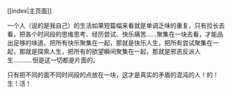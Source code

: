 [[index|主页面]]

一个人（说的是我自己）的生活如果短篇幅来看就是单调乏味的重复，只有拉长去看，把各个时间段的思维思考、经历尝试、快乐痛苦......聚集在一块去看，才能品出足够的味道。把所有快乐聚集在一起，那就是快乐人生，把所有尝试聚集在一起，那就是探索人生，把所有的欲望瞬间聚集在一起，那就是邪恶反派人生...........但是这一切都是片面的。

只有把不同的面不同时间段的点放在一块，这才是真实的矛盾的混沌的人！的！生！活！